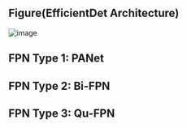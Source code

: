 ## Figure(EfficientDet Architecture)


![image](https://github.com/user-attachments/assets/e238efdf-b663-4ffa-ae3a-69fcc7d57d4e)


## FPN Type 1: PANet


## FPN Type 2: Bi-FPN


## FPN Type 3: Qu-FPN
